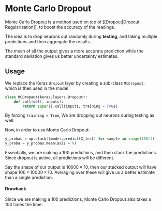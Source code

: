 # Monte Carlo Dropout

Monte Carlo Dropout is a method used on top of [[Dropout|Dropout Regularization]], to boost the accuracy of the readings.

The idea is to drop neurons out randomly during **testing**, and taking multiple predictions and then aggregate the results. 

The mean of all the output gives a more accurate prediction while the standard deviation gives us better uncertainty estimates.

## Usage
We replace the Keras `Dropout` layer by creating a sub-class `MCDropout`, which is then used in the model:

```python
class MCDropout(keras.layers.Dropout):
	def call(self, inputs):
		return super().call(inputs, training = True)
```

By forcing `training = True`, We are dropping out neurons during testing as well.

Now, in order to use Monte Carlo Dropout:
```python
y_probas = np.stack([model.predict(X_test) for sample in range(100)])
y_proba = y_probas.mean(axis = 0)
```

Essentially, we are making a 100 predictions, and then stack the predictions. Since dropout is active, all predictions will be different. 

Say the shape of our output is $10000 \times 10$, then our stacked output will have shape $100 \times 10000 \times 10$. Averaging over these will give us a better estimate than a single prediction.

#### Drawback
Since we are making a 100 predictions, Monte Carlo Dropout also takes a 100 times the time.